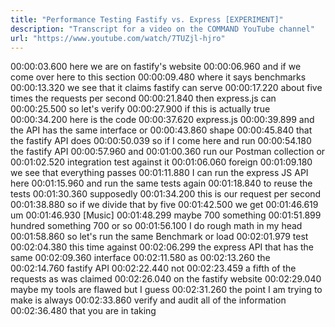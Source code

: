 ```yaml
---
title: "Performance Testing Fastify vs. Express [EXPERIMENT]"
description: "Transcript for a video on the COMMAND YouTube channel"
url: "https://www.youtube.com/watch/7TUZjl-hjro"
---
```


00:00:03.600 here we are on fastify's website
00:00:06.960 and if we come over here to this section
00:00:09.480 where it says benchmarks
00:00:13.320 we see that it claims fastify can serve
00:00:17.220 about five times the requests per second
00:00:21.840 then express.js can
00:00:25.500 so let's verify
00:00:27.900 if this is actually true
00:00:34.200 here is the code
00:00:37.620 express.js
00:00:39.899 and the API has the same interface or
00:00:43.860 shape
00:00:45.840 that the fastify API does
00:00:50.039 so if I come here and run
00:00:54.180 the fastify API
00:00:57.960 and
00:01:00.360 run our Postman collection or
00:01:02.520 integration test against it
00:01:06.060 foreign
00:01:09.180 we see that everything passes
00:01:11.880 I can run the express JS API here
00:01:15.960 and run the same tests again
00:01:18.840 to reuse the tests
00:01:30.360 supposedly
00:01:34.200 this is our request per second
00:01:38.880 so if we divide that by five
00:01:42.500 we get
00:01:46.619 um
00:01:46.930 [Music]
00:01:48.299 maybe 700 something
00:01:51.899 hundred something 700 or so
00:01:56.100 I do rough math in my head
00:01:58.860 so let's run the same Benchmark or load
00:02:01.979 test
00:02:04.380 this time against
00:02:06.299 the express API that has the same
00:02:09.360 interface
00:02:11.580 as
00:02:13.260 the
00:02:14.760 fastify API
00:02:22.440 not
00:02:23.459 a fifth of the requests as was claimed
00:02:26.040 on the fastify website
00:02:29.040 maybe my tools are flawed but I guess
00:02:31.260 the point I am trying to make is always
00:02:33.860 verify and audit all of the information
00:02:36.480 that you are in taking
